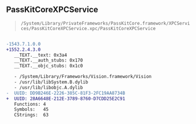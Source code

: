 ## PassKitCoreXPCService

> `/System/Library/PrivateFrameworks/PassKitCore.framework/XPCServices/PassKitCoreXPCService.xpc/PassKitCoreXPCService`

```diff

-1543.7.1.0.0
+1552.2.4.3.0
   __TEXT.__text: 0x3a4
   __TEXT.__auth_stubs: 0x170
   __TEXT.__objc_stubs: 0x1c0

   - /System/Library/Frameworks/Vision.framework/Vision
   - /usr/lib/libSystem.B.dylib
   - /usr/lib/libobjc.A.dylib
-  UUID: DD9B246E-2226-385C-81F3-2FC19AA8734B
+  UUID: 28A6648E-212E-3789-8760-D7CDD25E2C91
   Functions: 4
   Symbols:   45
   CStrings:  63

```
